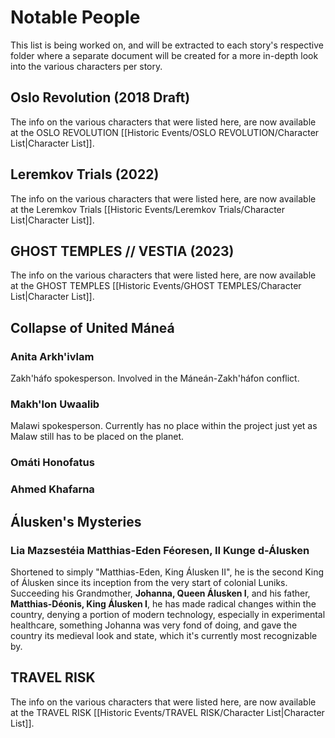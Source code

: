 # Notable People
This list is being worked on, and will be extracted to each story's respective folder where a separate document will be created for a more in-depth look into the various characters per story.

## Oslo Revolution (2018 Draft)
The info on the various characters that were listed here, are now available at the OSLO REVOLUTION [[Historic Events/OSLO REVOLUTION/Character List|Character List]].

## Leremkov Trials (2022)
The info on the various characters that were listed here, are now available at the Leremkov Trials [[Historic Events/Leremkov Trials/Character List|Character List]].

## GHOST TEMPLES // VESTIA (2023)
The info on the various characters that were listed here, are now available at the GHOST TEMPLES [[Historic Events/GHOST TEMPLES/Character List|Character List]].

## Collapse of United Máneá
### Anita Arkh'ivlam
Zakh'háfo spokesperson. Involved in the Máneán-Zakh'háfon conflict.  
### Makh'lon Uwaalib 
Malawi spokesperson. Currently has no place within the project just yet as Malaw still has to be placed on the planet.  
### Omáti Honofatus
### Ahmed Khafarna


## Álusken's Mysteries
### Lia Mazsestéia Matthias-Eden Féoresen, II Kunge d-Álusken
Shortened to simply "Matthias-Eden, King Álusken II", he is the second King of Álusken since its inception from the very start of colonial Luniks. Succeeding his Grandmother, **Johanna, Queen Álusken I**, and his father, **Matthias-Déonis, King Álusken I**, he has made radical changes within the country, denying a portion of modern technology, especially in experimental healthcare, something Johanna was very fond of doing, and gave the country its medieval look and state, which it's currently most recognizable by. 


## TRAVEL RISK
The info on the various characters that were listed here, are now available at the TRAVEL RISK [[Historic Events/TRAVEL RISK/Character List|Character List]].